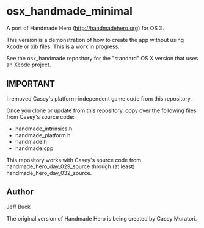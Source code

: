 osx_handmade_minimal
====================

A port of Handmade Hero (http://handmadehero.org) for OS X.

This version is a demonstration of how to create the app without
using Xcode or xib files. This is a work in progress.

See the osx_handmade repository for the "standard" OS X version
that uses an Xcode project.



IMPORTANT
---------
I removed Casey's platform-independent game code from this repository.

Once you clone or update from this repository, copy over the
following files from Casey's source code:
- handmade_intrinsics.h
- handmade_platform.h
- handmade.h
- handmade.cpp

This repository works with Casey's source code from
handmade_hero_day_029_source through (at least) handmade_hero_day_032_source.


Author
------
Jeff Buck

The original version of Handmade Hero is being created by Casey Muratori.


